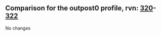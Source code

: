 ## Comparison for the outpost0 profile, rvn: [320](https://github.com/PRO100KatYT/FortniteProfileRevisions/tree/main/profiles/outpost0/320%20outpost0.json)-[322](https://github.com/PRO100KatYT/FortniteProfileRevisions/tree/main/profiles/outpost0/322%20outpost0.json)

No changes
